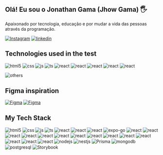 ## Olá! Eu sou o Jonathan Gama (Jhow Gama) 🖐️

Apaixonado por tecnologia, educação e por mudar a vida das pessoas através da programação.

[![Instagram](https://img.shields.io/badge/Instagram-E4405F?style=for-the-badge&logo=instagram&logoColor=white)](https://www.instagram.com/jhowgama/r)
[![linkedin](https://img.shields.io/badge/linkedin-9146FF?style=for-the-badge&logo=linkedin&logoColor=white)](https://www.linkedin.com/in/jonathan-gama-2365a4187/)

## Technologies used in the test

<div style="display: inline_block">
    <img align="center" alt="html5" src="https://img.shields.io/badge/HTML5-E34F26?style=for-the-badge&logo=html5&logoColor=white" />
    <img align="center" alt="css" src="https://img.shields.io/badge/CSS3-1572B6?style=for-the-badge&logo=css3&logoColor=white" />
    <img align="center" alt="js" src="https://img.shields.io/badge/JavaScript-F7DF1E?style=for-the-badge&logo=javascript&logoColor=black" />
    <img align="center" alt="ts" src="https://img.shields.io/badge/TypeScript-007ACC?style=for-the-badge&logo=typescript&logoColor=white" />
    <img align="center" alt="react" src="https://img.shields.io/badge/React-20232A?style=for-the-badge&logo=react&logoColor=61DAFB" />
    <img align="center" alt="react" src="https://img.shields.io/badge/react_native-%2320232a.svg?style=for-the-badge&logo=react&logoColor=%2361DAFB" />
    <img align="center" alt="react" src="https://img.shields.io/badge/expo-1C1E24?style=for-the-badge&logo=expo&logoColor=#D04A37" />   
    <img align="center" alt="react" src="https://img.shields.io/badge/styled--components-DB7093?style=for-the-badge&logo=styled-components&logoColor=white" />
    <img align="center" alt="react" src="https://img.shields.io/badge/-ApolloGraphQL-311C87?style=for-the-badge&logo=apollo-graphql" />

![others](https://img.shields.io/badge/others-9146FF?style=for-the-badge&logo=others&logoColor=white)

</div>

## Figma inspiration

<div style="display: inline_block">

[![Figma](https://img.shields.io/badge/figma-%23F24E1E.svg?style=for-the-badge&logo=figma&logoColor=white)](<https://www.figma.com/file/scXx0MdEOMnmHIhIF1nagE/React-design-(Rick-%26-Morty-API)-(Community)?node-id=99%3A1133&mode=dev>)
[![Figma](https://img.shields.io/badge/figma-%23F24E1E.svg?style=for-the-badge&logo=figma&logoColor=white)](<https://www.figma.com/file/scXx0MdEOMnmHIhIF1nagE/React-design-(Rick-%26-Morty-API)-(Community)?node-id=99%3A1133&mode=dev>)

</div>

<!-- ## Comments:
1° Apaixonado por tecnologia, educação e por mudar a vida das pessoas através da programação. <br/>
2° Apaixonado por tecnologia, educação e por mudar a vida das pessoas através da programação. <br/>
3° Apaixonado por tecnologia, educação e por mudar a vida das pessoas através da programação. <br/>
4° Apaixonado por tecnologia, educação e por mudar a vida das pessoas através da programação. <br/> -->

## My Tech Stack

<div style="display: inline_block">
    <img align="center" alt="html5" src="https://img.shields.io/badge/HTML5-E34F26?style=for-the-badge&logo=html5&logoColor=white" />
    <img align="center" alt="css" src="https://img.shields.io/badge/CSS3-1572B6?style=for-the-badge&logo=css3&logoColor=white" />
    <img align="center" alt="js" src="https://img.shields.io/badge/JavaScript-F7DF1E?style=for-the-badge&logo=javascript&logoColor=black" />
    <img align="center" alt="ts" src="https://img.shields.io/badge/TypeScript-007ACC?style=for-the-badge&logo=typescript&logoColor=white" />
    <img align="center" alt="react" src="https://img.shields.io/badge/React-20232A?style=for-the-badge&logo=react&logoColor=61DAFB" />    
    <img align="center" alt="react" src="https://img.shields.io/badge/Next-black?style=for-the-badge&logo=next.js&logoColor=white" />
    <img align="center" alt="react" src="https://img.shields.io/badge/react_native-%2320232a.svg?style=for-the-badge&logo=react&logoColor=%2361DAFB" />
    <img align="center" alt="expo-go" src="https://img.shields.io/badge/expo-1C1E24?style=for-the-badge&logo=expo&logoColor=#D04A37" />    
    <img align="center" alt="react" src="https://img.shields.io/badge/Context--Api-000000?style=for-the-badge&logo=react" />
    <img align="center" alt="react" src="https://img.shields.io/badge/React%20Hook%20Form-%23EC5990.svg?style=for-the-badge&logo=reacthookform&logoColor=white" />   
    <img align="center" alt="react" src="https://img.shields.io/badge/redux-%23593d88.svg?style=for-the-badge&logo=redux&logoColor=white" /> 
    <img align="center" alt="react" src="https://img.shields.io/badge/-ApolloGraphQL-311C87?style=for-the-badge&logo=apollo-graphql" />
    <img align="center" alt="react" src="https://img.shields.io/badge/-React%20Query-FF4154?style=for-the-badge&logo=react%20query&logoColor=white" />
    <img align="center" alt="react" src="https://img.shields.io/badge/styled--components-DB7093?style=for-the-badge&logo=styled-components&logoColor=white" />
    <img align="center" alt="react" src="https://img.shields.io/badge/tailwindcss-%2338B2AC.svg?style=for-the-badge&logo=tailwind-css&logoColor=white" />
    <img align="center" alt="react" src="https://img.shields.io/badge/bootstrap-%238511FA.svg?style=for-the-badge&logo=bootstrap&logoColor=white" />
    <img align="center" alt="react" src="https://img.shields.io/badge/chakra-%234ED1C5.svg?style=for-the-badge&logo=chakraui&logoColor=white" />
    <img align="center" alt="react" src="https://img.shields.io/badge/MUI-%230081CB.svg?style=for-the-badge&logo=mui&logoColor=white" />
    <img align="center" alt="react" src="https://img.shields.io/badge/Semantic%20UI%20React-%2335BDB2.svg?style=for-the-badge&logo=SemanticUIReact&logoColor=white" />
    <img align="center" alt="react" src="https://img.shields.io/badge/NPM-%23CB3837.svg?style=for-the-badge&logo=npm&logoColor=white" />   
    <img align="center" alt="react" src="https://img.shields.io/badge/yarn-%232C8EBB.svg?style=for-the-badge&logo=yarn&logoColor=white"  />
    <img align="center" alt="react" src="https://img.shields.io/badge/WordPress-%23117AC9.svg?style=for-the-badge&logo=WordPress&logoColor=white" />
    <img align="center" alt="nodejs" src="https://img.shields.io/badge/Node.js-43853D?style=for-the-badge&logo=node.js&logoColor=white" />
    <img align="center" alt="nestjs" src="https://img.shields.io/badge/nestjs-%23E0234E.svg?style=for-the-badge&logo=nestjs&logoColor=white" />
    <img align="center" alt="Prisma" src="https://img.shields.io/badge/Prisma-3982CE?style=for-the-badge&logo=Prisma&logoColor=white" />
    <img align="center" alt="mongodb" src="https://img.shields.io/badge/MongoDB-%234ea94b.svg?style=for-the-badge&logo=mongodb&logoColor=white" />
    <img align="center" alt="postgresql" src="https://img.shields.io/badge/postgres-%23316192.svg?style=for-the-badge&logo=postgresql&logoColor=white" />
    <img align="center" alt="Storybook" src="https://img.shields.io/badge/-Storybook-FF4785?style=for-the-badge&logo=storybook&logoColor=white" />

</div><br/>
